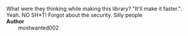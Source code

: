 What were they thinking while making this library? "It'll make it faster\."\. Yeah. NO SH\*T! Forgot about the security. Silly people<br>
**Author**<br>
&nbsp;&nbsp;&nbsp;&nbsp;&nbsp;&nbsp;&nbsp;&nbsp;mostwanted002